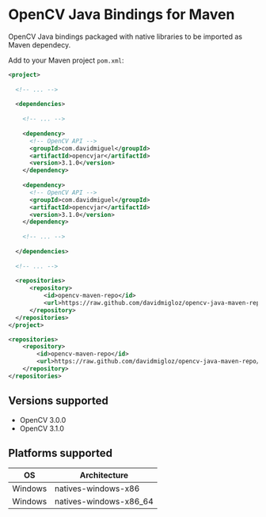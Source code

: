 # OpenCV Java Bindings for Maven

OpenCV Java bindings packaged with native libraries to be imported as Maven dependecy.

Add to your Maven project `pom.xml`:

```xml
<project>
  
  <!-- ... -->
  
  <dependencies>
    
    <!-- ... -->
    
    <dependency>
      <!-- OpenCV API -->
      <groupId>com.davidmiguel</groupId>
      <artifactId>opencvjar</artifactId>
      <version>3.1.0</version>
    </dependency>
    
    <dependency>
      <!-- OpenCV API -->
      <groupId>com.davidmiguel</groupId>
      <artifactId>opencvjar</artifactId>
      <version>3.1.0</version>
    </dependency>
    
    <!-- ... -->
    
  </dependencies>
  
  <!-- ... -->
  
  <repositories>
      <repository>
          <id>opencv-maven-repo</id>
          <url>https://raw.github.com/davidmigloz/opencv-java-maven-repo/master</url>
      </repository>
  </repositories>
</project>
```


```xml
<repositories>
    <repository>
        <id>opencv-maven-repo</id>
        <url>https://raw.github.com/davidmigloz/opencv-java-maven-repo/master</url>
    </repository>
</repositories>
```

## Versions supported

- OpenCV 3.0.0
- OpenCV 3.1.0

## Platforms supported

OS | Architecture
--- | ---
Windows | natives-windows-x86
Windows | natives-windows-x86_64
